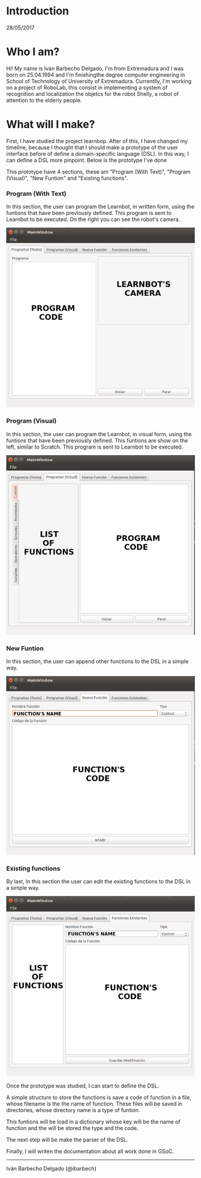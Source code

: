 # Introduction

28/05/2017

# Who I am?

Hi! My name is Iván Barbecho Delgado, I'm from Extremadura and I was born on 25.04.1994 and I'm finishingthe degree computer engineering in School of Technology of University of Extremadura. Currentlly, I'm working on a project of RoboLab, this consist in implementing a system of recognition and localization the objetcs for the robot Shelly, a robot of attention to the elderly people.

# What will I make?

First, I have studied the project learnbop. After of this, I have changed my timeline, because I thought that I should make a prototype of the user interface before of define a domain-specific language (DSL). In this way, I can define a DSL more pinpoint. Below is the prototype I've done

This prototype have 4 sections, these am "Program (With Text)", "Program (Visual)", "New Funtion" and "Existing functions".

### Program (With Text)

In this section, the user can program the Learnbot, in written form, using the funtions that have been  previously defined. This program is sent to Learnbot to be executed. On the right you can see the robot's camera.

![Image of section Program (With Text)](img/programtext.png)

### Program (Visual)

In this section, the user can program the Learnbot, in visual form, using the funtions that have been  previously defined. This funtions are show on the left, similar to Scratch. This program is sent to Learnbot to be executed.

![Image of section Program (Visual)](img/programvisual.png)

### New Funtion

In this section, the user can append other functions to the DSL in a simple way.

![Image of section New Funtion](img/NewFuntion.png)

### Existing functions

By last, In this section the user can edit the existing functions to the DSL in a simple way.

![Image of section Existing functions](img/existingfunctions.png)

Once the prototype was studied, I can start to define the DSL.

A simple structure to store the functions is save a code of function in a file, whose filename is the the name of function. These files will be saved in directories, whose directory name is a type of funtion.

This funtions will be load in a dictionary whose key will be the name of function and the will be stored the type and the code.

The next step will be make the parser of the DSL.

Finally, I will writen the documentation about all work done in GSoC.

* * *

Iván Barbecho Delgado (@ibarbech)
